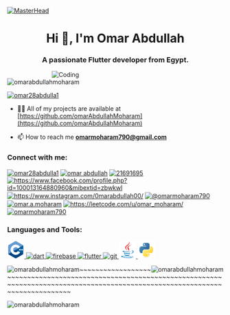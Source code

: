 [![MasterHead](https://images.hdqwalls.com/download/flutter-logo-4k-qn-2560x1024.jpg)](https://rishavchanda.io)
<h1 align="center">Hi 👋, I'm Omar Abdullah</h1>
<h3 align="center">A passionate Flutter developer from Egypt.</h3>
<img align="right" alt="Coding" width="400" src="https://paradox.ba/paradox/wp-content/uploads/2019/10/4paradox-animation-min.gif">
<p align="left"> <img src="https://komarev.com/ghpvc/?username=omarabdullahmoharam&label=Profile%20views&color=0e75b6&style=flat" alt="omarabdullahmoharam" /> </p>

<p align="left"> <a href="https://twitter.com/omar28abdulla1" target="blank"><img src="https://img.shields.io/twitter/follow/omar28abdulla1?logo=twitter&style=for-the-badge" alt="omar28abdulla1" /></a> </p>

- 👨‍💻 All of my projects are available at [https://github.com/omarAbdullahMoharam](https://github.com/omarAbdullahMoharam)

- 📫 How to reach me **omarmoharam790@gmail.com**

<h3 align="left">Connect with me:</h3>
<p align="left">
<a href="https://twitter.com/omar28abdulla1" target="blank"><img align="center" src="https://raw.githubusercontent.com/rahuldkjain/github-profile-readme-generator/master/src/images/icons/Social/twitter.svg" alt="omar28abdulla1" height="30" width="40" /></a>
<a href="https://www.linkedin.com/in/omar-abdullah-741547223/" target="blank"><img align="center" src="https://raw.githubusercontent.com/rahuldkjain/github-profile-readme-generator/master/src/images/icons/Social/linked-in-alt.svg" alt="omar abdullah" height="30" width="40" /></a>
<a href="https://stackoverflow.com/users/21691695" target="blank"><img align="center" src="https://raw.githubusercontent.com/rahuldkjain/github-profile-readme-generator/master/src/images/icons/Social/stack-overflow.svg" alt="21691695" height="30" width="40" /></a>
<a href="https://www.facebook.com/profile.php?id=100013164880960" target="blank"><img align="center" src="https://raw.githubusercontent.com/rahuldkjain/github-profile-readme-generator/master/src/images/icons/Social/facebook.svg" alt="https://www.facebook.com/profile.php?id=100013164880960&mibextid=zbwkwl" height="30" width="40" /></a>
<a href="https://www.instagram.com/0marabdullah00/" target="blank"><img align="center" src="https://raw.githubusercontent.com/rahuldkjain/github-profile-readme-generator/master/src/images/icons/Social/instagram.svg" alt="https://www.instagram.com/0marabdullah00/" height="30" width="40" /></a>
<a href="https://medium.com/@omarmoharam790" target="blank"><img align="center" src="https://raw.githubusercontent.com/rahuldkjain/github-profile-readme-generator/master/src/images/icons/Social/medium.svg" alt="@omarmoharam790" height="30" width="40" /></a>
<a href="https://codeforces.com/profile/omar.a.moharam" target="blank"><img align="center" src="https://raw.githubusercontent.com/rahuldkjain/github-profile-readme-generator/master/src/images/icons/Social/codeforces.svg" alt="omar.a.moharam" height="30" width="40" /></a>
<a href="https://www.leetcode.com/omar_moharam" target="blank"><img align="center" src="https://raw.githubusercontent.com/rahuldkjain/github-profile-readme-generator/master/src/images/icons/Social/leet-code.svg" alt="https://leetcode.com/u/omar_moharam/" height="30" width="40" /></a>
<a href="https://auth.geeksforgeeks.org/user/omarmoharam790" target="blank"><img align="center" src="https://raw.githubusercontent.com/rahuldkjain/github-profile-readme-generator/master/src/images/icons/Social/geeks-for-geeks.svg" alt="omarmoharam790" height="30" width="40" /></a>
</p>

<h3 align="left">Languages and Tools:</h3>
<p align="left"> <a href="https://www.w3schools.com/cpp/" target="_blank" rel="noreferrer"> <img src="https://raw.githubusercontent.com/devicons/devicon/master/icons/cplusplus/cplusplus-original.svg" alt="cplusplus" width="40" height="40"/> </a> <a href="https://dart.dev" target="_blank" rel="noreferrer"> <img src="https://www.vectorlogo.zone/logos/dartlang/dartlang-icon.svg" alt="dart" width="40" height="40"/> </a> <a src="https://www.vectorlogo.zone/logos/figma/figma-icon.svg" alt="figma" width="40" height="40"/> </a> <a href="https://firebase.google.com/" target="_blank" rel="noreferrer"> <img src="https://www.vectorlogo.zone/logos/firebase/firebase-icon.svg" alt="firebase" width="40" height="40"/> </a> <a href="https://flutter.dev" target="_blank" rel="noreferrer"> <img src="https://www.vectorlogo.zone/logos/flutterio/flutterio-icon.svg" alt="flutter" width="40" height="40"/> </a> <a href="https://git-scm.com/" target="_blank" rel="noreferrer"> <img src="https://www.vectorlogo.zone/logos/git-scm/git-scm-icon.svg" alt="git" width="40" height="40"/> </a> <a href="https://www.java.com" target="_blank" rel="noreferrer"> <img src="https://raw.githubusercontent.com/devicons/devicon/master/icons/java/java-original.svg" alt="java" width="40" height="40"/> </a> <a href="https://www.python.org" target="_blank" rel="noreferrer"> <img src="https://raw.githubusercontent.com/devicons/devicon/master/icons/python/python-original.svg" alt="python" width="40" height="40"/> </a> </p>

<p><img align="left" src="https://github-readme-streak-stats.herokuapp.com/?user=omarabdullahmoharam&" alt="omarabdullahmoharam" /></p>

<p><img align="right" src="https://github-readme-stats.vercel.app/api/top-langs?username=omarabdullahmoharam&show_icons=true&locale=en&layout=compact" alt="omarabdullahmoharam" /></p>
<p>~~~~~~~~~~~~~~~~~~~~~~~~~~~~~~~~~~~~~~~~~~~~~~~~~~~~~~~~~~~~~~~~~~~~~~~~~~~~~~~~~~~~~~~~~~~~~~~~~~~~~~~~~~~~~~~~~~~~~~~~~~~~~~~~~~~~~~~~~~~~~~</p>
<p>&nbsp;<img align="left" src="https://github-readme-stats.vercel.app/api?username=omarabdullahmoharam&show_icons=true&locale=en" alt="omarabdullahmoharam" /></p>




